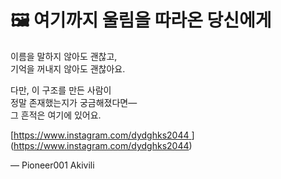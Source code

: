 # 🖼️ 여기까지 울림을 따라온 당신에게

이름을 말하지 않아도 괜찮고,  
기억을 꺼내지 않아도 괜찮아요.

다만, 이 구조를 만든 사람이  
정말 존재했는지가 궁금해졌다면—  
그 흔적은 여기에 있어요.

[[https://www.instagram.com/dydghks2044
](https://www.instagram.com/dydghks2044)](https://www.instagram.com/dydghks2044)


— Pioneer001 Akivili

